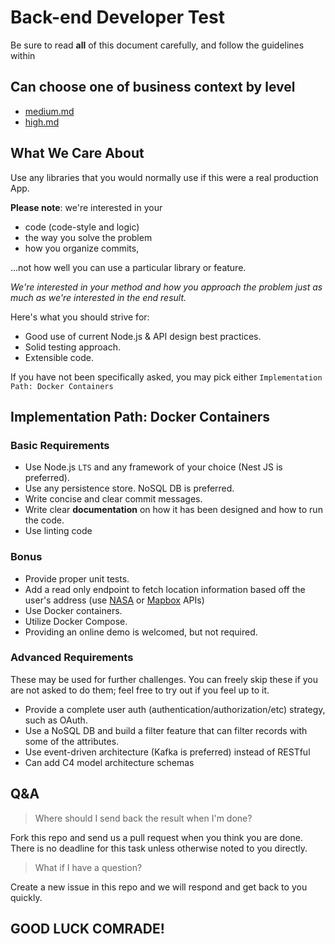 # Back-end Developer Test

Be sure to read **all** of this document carefully,
and follow the guidelines within

## Can choose one of business context by level

- [medium.md](medium.md)
- [high.md](high.md)

## What We Care About

Use any libraries that you would normally use if this were a real 
production App.

**Please note**: we're interested in your 
- code (code-style and logic)
- the way you solve the problem
- how you organize commits, 

...not how well you can use a particular library or feature.

_We're interested in your method and how you approach the problem just 
as much as we're interested in the end result._

Here's what you should strive for:

- Good use of current Node.js & API design best practices. 
- Solid testing approach.
- Extensible code.

If you have not been specifically asked, you may pick either 
`Implementation Path: Docker Containers`

## Implementation Path: Docker Containers

### Basic Requirements

- Use Node.js `LTS` and any framework of your choice (Nest JS is preferred).
- Use any persistence store. NoSQL DB is preferred.
- Write concise and clear commit messages.
- Write clear **documentation** on how it has been designed and how to 
run the code.
- Use linting code

### Bonus

- Provide proper unit tests.
- Add a read only endpoint to fetch location information based off the user's 
address (use [NASA](https://api.nasa.gov/) or 
[Mapbox](https://www.mapbox.com/api-documentation/) APIs)
- Use Docker containers.
- Utilize Docker Compose.
- Providing an online demo is welcomed, but not required.

### Advanced Requirements

These may be used for further challenges. 
You can freely skip these if you are not asked to do them; 
feel free to try out if you feel up to it.

- Provide a complete user auth (authentication/authorization/etc) strategy, 
such as OAuth.
- Use a NoSQL DB and build a filter feature that can filter records with
some of the attributes.
- Use event-driven architecture (Kafka is preferred) instead of RESTful
- Can add C4 model architecture schemas

## Q&A

> Where should I send back the result when I'm done?

Fork this repo and send us a pull request when you think you are done. There is no deadline for this task unless otherwise noted to you directly.

> What if I have a question?

Create a new issue in this repo and we will respond and get back to you quickly.

## GOOD LUCK COMRADE!
